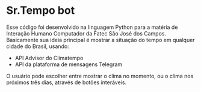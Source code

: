 # Sr.Tempo bot
Esse código foi desenvolvido na linguagem Python para a matéria de Interação Humano Computador da Fatec São José dos Campos. Basicamente sua ideia principal é mostrar a situação do tempo em qualquer cidade do Brasil, usando:
<ul>
  <li>API Advisor do Climatempo</li>
  <li>API da plataforma de mensagens Telegram</li>
</ul>

O usuário pode escolher entre mostrar o clima no momento, ou o clima nos próximos três dias, através de botões interáveis.
